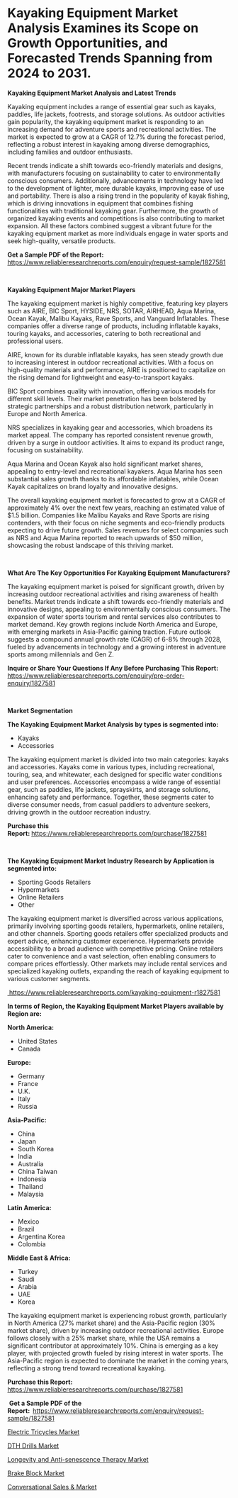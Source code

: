 <p><h1>Kayaking Equipment Market Analysis Examines its Scope on Growth Opportunities, and Forecasted Trends Spanning from 2024 to 2031.</h1></p><p><strong>Kayaking Equipment Market Analysis and Latest Trends</strong></p>
<p><p>Kayaking equipment includes a range of essential gear such as kayaks, paddles, life jackets, footrests, and storage solutions. As outdoor activities gain popularity, the kayaking equipment market is responding to an increasing demand for adventure sports and recreational activities. The market is expected to grow at a CAGR of 12.7% during the forecast period, reflecting a robust interest in kayaking among diverse demographics, including families and outdoor enthusiasts.</p><p>Recent trends indicate a shift towards eco-friendly materials and designs, with manufacturers focusing on sustainability to cater to environmentally conscious consumers. Additionally, advancements in technology have led to the development of lighter, more durable kayaks, improving ease of use and portability. There is also a rising trend in the popularity of kayak fishing, which is driving innovations in equipment that combines fishing functionalities with traditional kayaking gear. Furthermore, the growth of organized kayaking events and competitions is also contributing to market expansion. All these factors combined suggest a vibrant future for the kayaking equipment market as more individuals engage in water sports and seek high-quality, versatile products.</p></p>
<p><strong>Get a Sample PDF of the Report:&nbsp;</strong> <a href="https://www.reliableresearchreports.com/enquiry/request-sample/1827581?utm_campaign=121&utm_medium=2&utm_source=Github&utm_content=ia&utm_term=03112024&utm_id=kayaking-equipment">https://www.reliableresearchreports.com/enquiry/request-sample/1827581</a></p>
<p>&nbsp;</p>
<p><strong>Kayaking Equipment Major Market Players</strong></p>
<p><p>The kayaking equipment market is highly competitive, featuring key players such as AIRE, BIC Sport, HYSIDE, NRS, SOTAR, AIRHEAD, Aqua Marina, Ocean Kayak, Malibu Kayaks, Rave Sports, and Vanguard Inflatables. These companies offer a diverse range of products, including inflatable kayaks, touring kayaks, and accessories, catering to both recreational and professional users.</p><p>AIRE, known for its durable inflatable kayaks, has seen steady growth due to increasing interest in outdoor recreational activities. With a focus on high-quality materials and performance, AIRE is positioned to capitalize on the rising demand for lightweight and easy-to-transport kayaks. </p><p>BIC Sport combines quality with innovation, offering various models for different skill levels. Their market penetration has been bolstered by strategic partnerships and a robust distribution network, particularly in Europe and North America.</p><p>NRS specializes in kayaking gear and accessories, which broadens its market appeal. The company has reported consistent revenue growth, driven by a surge in outdoor activities. It aims to expand its product range, focusing on sustainability.</p><p>Aqua Marina and Ocean Kayak also hold significant market shares, appealing to entry-level and recreational kayakers. Aqua Marina has seen substantial sales growth thanks to its affordable inflatables, while Ocean Kayak capitalizes on brand loyalty and innovative designs.</p><p>The overall kayaking equipment market is forecasted to grow at a CAGR of approximately 4% over the next few years, reaching an estimated value of $1.5 billion. Companies like Malibu Kayaks and Rave Sports are rising contenders, with their focus on niche segments and eco-friendly products expecting to drive future growth. Sales revenues for select companies such as NRS and Aqua Marina reported to reach upwards of $50 million, showcasing the robust landscape of this thriving market.</p></p>
<p>&nbsp;</p>
<p><strong>What Are The Key Opportunities For Kayaking Equipment Manufacturers?</strong></p>
<p><p>The kayaking equipment market is poised for significant growth, driven by increasing outdoor recreational activities and rising awareness of health benefits. Market trends indicate a shift towards eco-friendly materials and innovative designs, appealing to environmentally conscious consumers. The expansion of water sports tourism and rental services also contributes to market demand. Key growth regions include North America and Europe, with emerging markets in Asia-Pacific gaining traction. Future outlook suggests a compound annual growth rate (CAGR) of 6-8% through 2028, fueled by advancements in technology and a growing interest in adventure sports among millennials and Gen Z.</p></p>
<p><strong>Inquire or Share Your Questions If Any Before Purchasing This Report:</strong> <a href="https://www.reliableresearchreports.com/enquiry/pre-order-enquiry/1827581?utm_campaign=121&utm_medium=2&utm_source=Github&utm_content=ia&utm_term=03112024&utm_id=kayaking-equipment">https://www.reliableresearchreports.com/enquiry/pre-order-enquiry/1827581</a></p>
<p>&nbsp;</p>
<p><strong>Market Segmentation</strong></p>
<p><strong>The Kayaking Equipment Market Analysis by types is segmented into:</strong></p>
<p><ul><li>Kayaks</li><li>Accessories</li></ul></p>
<p><p>The kayaking equipment market is divided into two main categories: kayaks and accessories. Kayaks come in various types, including recreational, touring, sea, and whitewater, each designed for specific water conditions and user preferences. Accessories encompass a wide range of essential gear, such as paddles, life jackets, sprayskirts, and storage solutions, enhancing safety and performance. Together, these segments cater to diverse consumer needs, from casual paddlers to adventure seekers, driving growth in the outdoor recreation industry.</p></p>
<p><strong>Purchase this Report:&nbsp;</strong><a href="https://www.reliableresearchreports.com/purchase/1827581?utm_campaign=121&utm_medium=2&utm_source=Github&utm_content=ia&utm_term=03112024&utm_id=kayaking-equipment">https://www.reliableresearchreports.com/purchase/1827581</a></p>
<p>&nbsp;</p>
<p><strong>The Kayaking Equipment Market Industry Research by Application is segmented into:</strong></p>
<p><ul><li>Sporting Goods Retailers</li><li>Hypermarkets</li><li>Online Retailers</li><li>Other</li></ul></p>
<p><p>The kayaking equipment market is diversified across various applications, primarily involving sporting goods retailers, hypermarkets, online retailers, and other channels. Sporting goods retailers offer specialized products and expert advice, enhancing customer experience. Hypermarkets provide accessibility to a broad audience with competitive pricing. Online retailers cater to convenience and a vast selection, often enabling consumers to compare prices effortlessly. Other markets may include rental services and specialized kayaking outlets, expanding the reach of kayaking equipment to various customer segments.</p></p>
<p><a href="https://www.reliableresearchreports.com/kayaking-equipment-r1827581?utm_campaign=121&utm_medium=2&utm_source=Github&utm_content=ia&utm_term=03112024&utm_id=kayaking-equipment">&nbsp;https://www.reliableresearchreports.com/kayaking-equipment-r1827581</a></p>
<p><strong>In terms of Region, the Kayaking Equipment Market Players available by Region are:</strong></p>
<p>
    <p> <strong> North America: </strong>
        <ul>
            <li>United States</li>
            <li>Canada</li>
        </ul>
        </p> 
    <p> <strong> Europe: </strong>
        <ul>
            <li>Germany</li>
            <li>France</li>
            <li>U.K.</li>
            <li>Italy</li>
            <li>Russia</li>
        </ul>
        </p> 
    <p> <strong> Asia-Pacific: </strong>
        <ul>
            <li>China</li>
            <li>Japan</li>
            <li>South Korea</li>
            <li>India</li>
            <li>Australia</li>
            <li>China Taiwan</li>
            <li>Indonesia</li>
            <li>Thailand</li>
            <li>Malaysia</li>
        </ul>
        </p> 
    <p> <strong> Latin America: </strong>
        <ul>
            <li>Mexico</li>
            <li>Brazil</li>
            <li>Argentina Korea</li>
            <li>Colombia</li>
        </ul>
        </p> 
    <p> <strong> Middle East & Africa: </strong>
        <ul>
            <li>Turkey</li>
            <li>Saudi</li>
            <li>Arabia</li>
            <li>UAE</li>
            <li>Korea</li>
        </ul>
    </p>
    </p>
<p><p>The kayaking equipment market is experiencing robust growth, particularly in North America (27% market share) and the Asia-Pacific region (30% market share), driven by increasing outdoor recreational activities. Europe follows closely with a 25% market share, while the USA remains a significant contributor at approximately 10%. China is emerging as a key player, with projected growth fueled by rising interest in water sports. The Asia-Pacific region is expected to dominate the market in the coming years, reflecting a strong trend toward recreational kayaking.</p></p>
<p><strong>Purchase this Report: </strong><a href="https://www.reliableresearchreports.com/purchase/1827581?utm_campaign=121&utm_medium=2&utm_source=Github&utm_content=ia&utm_term=03112024&utm_id=kayaking-equipment">https://www.reliableresearchreports.com/purchase/1827581</a></p>
<p>&nbsp;<strong>Get a Sample PDF of the Report:&nbsp;&nbsp;</strong><a href="https://www.reliableresearchreports.com/enquiry/request-sample/1827581?utm_campaign=121&utm_medium=2&utm_source=Github&utm_content=ia&utm_term=03112024&utm_id=kayaking-equipment">https://www.reliableresearchreports.com/enquiry/request-sample/1827581</a></p>
<p><strong></strong></p>
<p><p><a href="https://github.com/lambertr3e8v/Market-Research-Report-List-1/blob/main/electric-tricycles-market.md?utm_campaign=121&utm_medium=2&utm_source=Github&utm_content=ia&utm_term=03112024&utm_id=kayaking-equipment">Electric Tricycles Market</a></p><p><a href="https://www.linkedin.com/pulse/global-dth-drills-market-forecast-2024-2031-trends-impact-analysis-gbf3f?utm_campaign=121&utm_medium=2&utm_source=Github&utm_content=ia&utm_term=03112024&utm_id=kayaking-equipment">DTH Drills Market</a></p><p><a href="https://issuu.com/reportprime-2/docs/longevity-and-anti-senescence-thera_f68502898c9a6f?utm_campaign=121&utm_medium=2&utm_source=Github&utm_content=ia&utm_term=03112024&utm_id=kayaking-equipment">Longevity and Anti-senescence Therapy Market</a></p><p><a href="https://github.com/WayneGriffin411/Market-Research-Report-List-1/blob/main/brake-block-market.md?utm_campaign=121&utm_medium=2&utm_source=Github&utm_content=ia&utm_term=03112024&utm_id=kayaking-equipment">Brake Block Market</a></p><p><a href="https://www.linkedin.com/pulse/comprehensive-conversational-sales-market-report-segmentation-sajgf?utm_campaign=121&utm_medium=2&utm_source=Github&utm_content=ia&utm_term=03112024&utm_id=kayaking-equipment">Conversational Sales & Market</a></p></p>